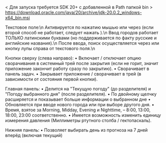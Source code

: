 < Для запуска требуется SDK 20+ с добавленной в Path папкой bin >
https://download.oracle.com/java/20/archive/jdk-20.0.2_windows-x64_bin.msi

Текстовое поле:\n
Активируется по нажатию мышью или через <ENTER> (если второй способ не работает, следует нажать <TAB>).\n
Ввод городов работает ТОЛЬКО латинскими буквами (но поддерживается по факту русские и английские названия).\n
После ввода, поиск осуществляется через <ENTER> или кнопку лупы справа от текстового поля.\n

Кнопки сверху (слева направо):
• Включает / отключает опцию сворачивания в системный трей после закрытия (если не горит, значит приложение закончит работу сразу по закрытию).
• Сворачивает в панель задач.
• Закрывает приложение / сворачивает в трей (в зависимости от состояния первой кнопки).

Главная панель:
• Делится на "Текущую погоду" (до разделителя) и "Погоду выбранного дня" (после разделителя).
• По двойному щелчку расширяется и показывает больше информации о выбранном дне
• Обновляется при вводе нового города или при выборе другого дня.
• Время, взятое за Morning, Midday, Evening и Nighttime, – 8:00, 13:00, 18:00, 23:00 соответственно.
• Имеется возможность изменить единицу измерения давления (Миллиметры ртутного столба / гектопаскаль).

Нижняя панель:
• Позволяет выбирать день из прогноза на 7 дней вперёд (включая текущий)
